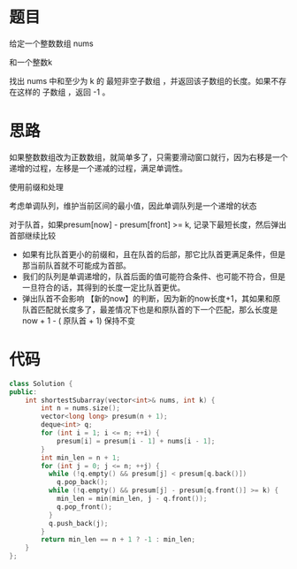 # 题目

给定一个整数数组 nums

和一个整数k

找出 nums 中和至少为 k 的 最短非空子数组 ，并返回该子数组的长度。如果不存在这样的 子数组 ，返回 -1 。

# 思路

如果整数数组改为正数数组，就简单多了，只需要滑动窗口就行，因为右移是一个递增的过程，左移是一个递减的过程，满足单调性。



使用前缀和处理

考虑单调队列，维护当前区间的最小值，因此单调队列是一个递增的状态

对于队首，如果presum[now] - presum[front] >= k,   记录下最短长度，然后弹出首部继续比较

* 如果有比队首更小的前缀和，且在队首的后部，那它比队首更满足条件，但是那当前队首就不可能成为首部。
* 我们的队列是单调递增的，队首后面的值可能符合条件、也可能不符合，但是一旦符合的话，其得到的长度一定比队首更优。
* 弹出队首不会影响 【新的now】的判断，因为新的now长度+1，其如果和原队首匹配就长度多了，最差情况下也是和原队首的下一个匹配，那么长度是 now + 1 - ( 原队首 + 1)  保持不变



# 代码

```c++
class Solution {
public:
    int shortestSubarray(vector<int>& nums, int k) {
        int n = nums.size();
        vector<long long> presum(n + 1);
        deque<int> q;
        for (int i = 1; i <= n; ++i) {
            presum[i] = presum[i - 1] + nums[i - 1];
        }
        int min_len = n + 1;
        for (int j = 0; j <= n; ++j) {
          while (!q.empty() && presum[j] < presum[q.back()]) 
            q.pop_back();
          while (!q.empty() && presum[j] - presum[q.front()] >= k) {
            min_len = min(min_len, j - q.front());
            q.pop_front();
          }
          q.push_back(j);
        }
        return min_len == n + 1 ? -1 : min_len;
    }
};
```


